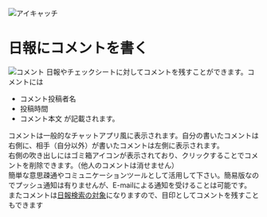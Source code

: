 ![アイキャッチ](/res/icatch.png)
# 日報にコメントを書く
![コメント](/res/r11.png)
日報やチェックシートに対してコメントを残すことができます。コメントには
- コメント投稿者名
- 投稿時間
- コメント本文
が記載されます。

コメントは一般的なチャットアプリ風に表示されます。自分の書いたコメントは右側に、相手（自分以外）が書いたコメントは左側に表示されます。  
右側の吹き出しにはゴミ箱アイコンが表示されており、クリックすることでコメントを削除できます。（他人のコメントは消せません）  
簡単な意思疎通やコミュニケーションツールとして活用して下さい。簡易版なのでプッシュ通知は有りませんが、E-mailによる通知を受けることは可能です。  
またコメントは[日報検索の対象](/manual/res/search)になりますので、目印としてコメントを残すこともできます  